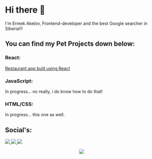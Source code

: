 # Hi there 👋

I'm Ermek Akelov, Frontend-developer and the best Google searcher in Siberia!!! 

## You can find my Pet Projects down below:

### React:
<a href="https://github.com/ermek-akelov/restaurant">Restaurant app built using React</a>
### JavaScript:
In progress... no really, i do know how to do that!
### HTML/CSS:
In progress... this one as well.
## Social's:

<p>
  <a href="https://t.me/Theermek">
    <img src="https://img.shields.io/badge/Ermek%20Akelov-41454a?&logo=telegram&logoColor=ffffff%22">
  </a>
  <a href="https://vk.com/eakelov">
    <img src="https://img.shields.io/badge/Ermek%20Akelov-4680C2?logo=vk&logoColor=ffffff%22">
  </a>
  <a href="mailto:akelov.ermek@gmail.com">
    <img src="https://img.shields.io/badge/akelov-ea4335?&logo=gmail&logoColor=ffffff">
  </a>
</p>


<p align="center">
  <span><img src="https://img.shields.io/github/stars/ermek-akelov"></span>
</p>
